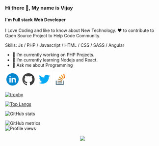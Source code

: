<!-- icons  -->

[1.1]: https://github.com/mr-vijaychauhan/mr-vijaychauhan/blob/main/assets/icons/icons8-linkedin-48.png (linkedin icon with padding)
[2.1]: https://github.com/mr-vijaychauhan/mr-vijaychauhan/blob/main/assets/icons/icons8-github-48.png (github icon with padding)
[3.1]: https://github.com/mr-vijaychauhan/mr-vijaychauhan/blob/main/assets/icons/icons8-twitter-48.png (twitter icon with padding)
[4.1]: https://github.com/mr-vijaychauhan/mr-vijaychauhan/blob/main/assets/icons/icons8-stack-overflow-48.png (stackoverflow icon with padding)

<!-- links to my social media accounts -->

[1]: https://www.linkedin.com/in/mr-vijaychauhan
[2]: https://www.github.com/mr-vijaychauhan
[3]: https://www.twitter.com/mr_vijaychauhan
[4]: https://stackoverflow.com/story/mr.vijaychauhan

<!-- section - Intro -->

### Hi there 👋, My name is Vijay
#### I'm Full stack Web Developer
<!--![I'm Full stack Web Developer]<!<!(https://arturssmirnovs.github.io/github-profile-readme-generator/images/banner.png)-->

I Love Coding and like to know about New Technology. ❤️ to contribute to Open Source Project to Help Code Community.

Skills: Js / PHP / Javascript / HTML / CSS / SASS / Angular

- 🔭 I’m currently working on PHP Projects. 
- 🌱 I’m currently learning Nodejs and React. 
- 💬 Ask me about Programming 
<!-- End section - Intro -->

<!-- section - social media icons -->

[![linkedin mr-vijaychauhan][1.1]][1]
[![github mr-vijaychauhan][2.1]][2]
[![twitter mr_vijaychauhan][3.1]][3]
[![stackoverflow mr.vijaychauhan][4.1]][4]

<!-- section - social media icons -->


[![trophy](https://github-profile-trophy.vercel.app/?username=mr-vijaychauhan)](https://github.com/ryo-ma/github-profile-trophy)

[![Top Langs](https://github-readme-stats.vercel.app/api/top-langs/?username=mr-vijaychauhan&layout=compact)](https://github.com/mr-vijaychauhan/github-readme-stats)

![GitHub stats](https://github-readme-stats.vercel.app/api?username=mr-vijaychauhan&show_icons=true)  

![GitHub metrics](https://metrics.lecoq.io/mr-vijaychauhan)  
![Profile views](https://gpvc.arturio.dev/mr-vijaychauhan)  

<p align='center'>
<img align='center' src="https://visitor-badge.glitch.me/badge?page_id=mr-vijaychauhan.visitor-badge">
 <p/>
